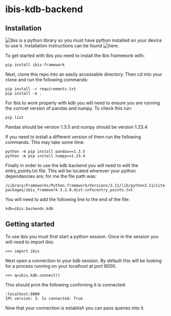 # ibis-kdb-backend

## Installation

![Ibis](https://ibis-project.org/docs/3.2.0/) is a python library so you must have python installed on your device to use it. Installation instructions can be found ![here](https://www.python.org/downloads/).

To get started with Ibis you need to install the Ibis framework with:
```
pip install ibis-framework
```

Next, clone this repo into an easily accessable directory. Then cd into your clone and run the following commands:

```
pip install -r requirements.txt
pip install -e .
```
For Ibis to work properly with kdb you will need to ensure you are running the corrcet version of pandas and numpy. To check this run:
```
pip list
```
Pandas should be version 1.3.5 and numpy should be version 1.23.4

If you need to install a different version of them run the following commands. This may take some time.

```
python -m pip install pandas==1.3.5
python -m pip install numpy==1.23.4 
```
Finally in order to use the kdb backend you will need to edit the entry_points.txt file. This will be located wherever your python dependancies are; for me the file path was:
```
/Library/Frameworks/Python.framework/Versions/3.11/lib/python3.11/site-packages/ibis_framework-3.2.0.dist-info/entry_points.txt
```
You will need to add the following line to the end of the file:
```
kdb=ibis.backends.kdb
```

## Getting started 
To use ibis you must first start a python session.
Once in the session you will need to import ibis:
```
>>> import ibis
```
Next open a connection to your kdb session. By default this will be looking for a process running on your localhost at port 8000.
```
>>> q=ibis.kdb.connect()
```
This should print the following confirming it is connected:
```
:localhost:8000
IPC version: 3. Is connected: True
```
Now that your connection is establish you can pass queries into it.
